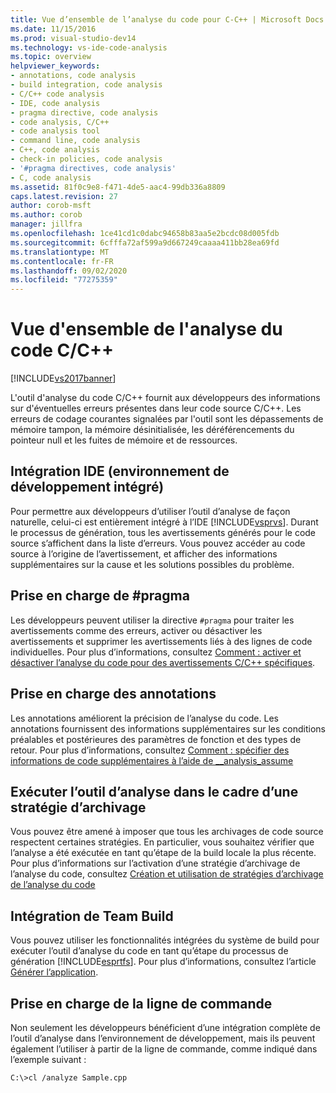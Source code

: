 ```yaml
---
title: Vue d’ensemble de l’analyse du code pour C-C++ | Microsoft Docs
ms.date: 11/15/2016
ms.prod: visual-studio-dev14
ms.technology: vs-ide-code-analysis
ms.topic: overview
helpviewer_keywords:
- annotations, code analysis
- build integration, code analysis
- C/C++ code analysis
- IDE, code analysis
- pragma directive, code analysis
- code analysis, C/C++
- code analysis tool
- command line, code analysis
- C++, code analysis
- check-in policies, code analysis
- '#pragma directives, code analysis'
- C, code analysis
ms.assetid: 81f0c9e8-f471-4de5-aac4-99db336a8809
caps.latest.revision: 27
author: corob-msft
ms.author: corob
manager: jillfra
ms.openlocfilehash: 1ce41cd1c0dabc94658b83aa5e2bcdc08d005fdb
ms.sourcegitcommit: 6cfffa72af599a9d667249caaaa411bb28ea69fd
ms.translationtype: MT
ms.contentlocale: fr-FR
ms.lasthandoff: 09/02/2020
ms.locfileid: "77275359"
---
```

# <a name="code-analysis-for-cc-overview"></a>Vue d'ensemble de l'analyse du code C/C++
[!INCLUDE[vs2017banner](../includes/vs2017banner.md)]

L'outil d'analyse du code C/C++ fournit aux développeurs des informations sur d'éventuelles erreurs présentes dans leur code source C/C++. Les erreurs de codage courantes signalées par l'outil sont les dépassements de mémoire tampon, la mémoire désinitialisée, les déréférencements du pointeur null et les fuites de mémoire et de ressources.  
  
## <a name="ide-integrated-development-environment-integration"></a>Intégration IDE (environnement de développement intégré)  
 Pour permettre aux développeurs d’utiliser l’outil d’analyse de façon naturelle, celui-ci est entièrement intégré à l’IDE [!INCLUDE[vsprvs](../includes/vsprvs-md.md)]. Durant le processus de génération, tous les avertissements générés pour le code source s’affichent dans la liste d’erreurs. Vous pouvez accéder au code source à l’origine de l’avertissement, et afficher des informations supplémentaires sur la cause et les solutions possibles du problème.  
  
## <a name="pragma-support"></a>Prise en charge de #pragma  
 Les développeurs peuvent utiliser la directive `#pragma` pour traiter les avertissements comme des erreurs, activer ou désactiver les avertissements et supprimer les avertissements liés à des lignes de code individuelles. Pour plus d’informations, consultez [Comment : activer et désactiver l’analyse du code pour des avertissements C/C++ spécifiques](https://msdn.microsoft.com/910b8518-71f1-4b2e-b012-70647795642a).  
  
## <a name="annotation-support"></a>Prise en charge des annotations  
 Les annotations améliorent la précision de l’analyse du code. Les annotations fournissent des informations supplémentaires sur les conditions préalables et postérieures des paramètres de fonction et des types de retour. Pour plus d’informations, consultez [Comment : spécifier des informations de code supplémentaires à l’aide de __analysis_assume](../code-quality/how-to-specify-additional-code-information-by-using-analysis-assume.md)  
  
## <a name="run-analysis-tool-as-part-of-check-in-policy"></a>Exécuter l’outil d’analyse dans le cadre d’une stratégie d’archivage  
 Vous pouvez être amené à imposer que tous les archivages de code source respectent certaines stratégies. En particulier, vous souhaitez vérifier que l’analyse a été exécutée en tant qu’étape de la build locale la plus récente. Pour plus d’informations sur l’activation d’une stratégie d’archivage de l’analyse du code, consultez [Création et utilisation de stratégies d’archivage de l’analyse du code](../code-quality/creating-and-using-code-analysis-check-in-policies.md)  
  
## <a name="team-build-integration"></a>Intégration de Team Build  
 Vous pouvez utiliser les fonctionnalités intégrées du système de build pour exécuter l’outil d’analyse du code en tant qu’étape du processus de génération [!INCLUDE[esprtfs](../includes/esprtfs-md.md)]. Pour plus d’informations, consultez l’article [Générer l’application](/azure/devops/pipelines/index).  
  
## <a name="command-line-support"></a>Prise en charge de la ligne de commande  
 Non seulement les développeurs bénéficient d’une intégration complète de l’outil d’analyse dans l’environnement de développement, mais ils peuvent également l’utiliser à partir de la ligne de commande, comme indiqué dans l’exemple suivant :  
  
 `C:\>cl /analyze Sample.cpp`
